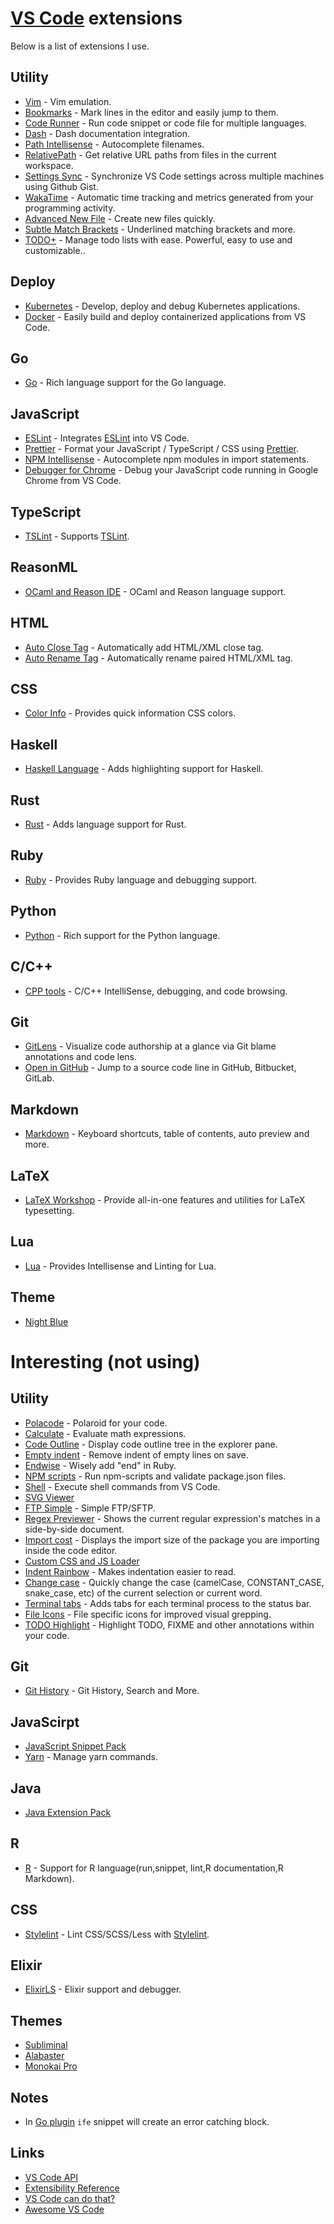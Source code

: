 # [VS Code](https://github.com/Microsoft/vscode) extensions
Below is a list of extensions I use.

## Utility
- [Vim](https://marketplace.visualstudio.com/items?itemName=vscodevim.vim) - Vim emulation.
- [Bookmarks](https://marketplace.visualstudio.com/items?itemName=alefragnani.Bookmarks) - Mark lines in the editor and easily jump to them.
- [Code Runner](https://marketplace.visualstudio.com/items?itemName=formulahendry.code-runner) - Run code snippet or code file for multiple languages.
- [Dash](https://marketplace.visualstudio.com/items?itemName=deerawan.vscode-dash) - Dash documentation integration.
- [Path Intellisense](https://marketplace.visualstudio.com/items?itemName=christian-kohler.path-intellisense) - Autocomplete filenames.
- [RelativePath](https://marketplace.visualstudio.com/items?itemName=jakob101.RelativePath) - Get relative URL paths from files in the current workspace.
- [Settings Sync](https://marketplace.visualstudio.com/items?itemName=Shan.code-settings-sync) - Synchronize VS Code settings across multiple machines using Github Gist.
- [WakaTime](https://marketplace.visualstudio.com/items?itemName=WakaTime.vscode-wakatime) - Automatic time tracking and metrics generated from your programming activity.
- [Advanced New File](https://marketplace.visualstudio.com/items?itemName=dkundel.vscode-new-file) - Create new files quickly.
- [Subtle Match Brackets](https://marketplace.visualstudio.com/items?itemName=rafamel.subtle-brackets) - Underlined matching brackets and more.
- [TODO+](https://marketplace.visualstudio.com/items?itemName=fabiospampinato.vscode-todo-plus) - Manage todo lists with ease. Powerful, easy to use and customizable..

## Deploy
- [Kubernetes](https://marketplace.visualstudio.com/items?itemName=ms-kubernetes-tools.vscode-kubernetes-tools) - Develop, deploy and debug Kubernetes applications.
- [Docker](https://marketplace.visualstudio.com/items?itemName=PeterJausovec.vscode-docker) - Easily build and deploy containerized applications from VS Code.

## Go
- [Go](https://marketplace.visualstudio.com/items?itemName=ms-vscode.Go) - Rich language support for the Go language.

## JavaScript
- [ESLint](https://marketplace.visualstudio.com/items?itemName=dbaeumer.vscode-eslint) - Integrates [ESLint](http://eslint.org/) into VS Code.
- [Prettier](https://marketplace.visualstudio.com/items?itemName=esbenp.prettier-vscode) - Format your JavaScript / TypeScript / CSS using [Prettier](https://github.com/prettier/prettier).
- [NPM Intellisense](https://marketplace.visualstudio.com/items?itemName=christian-kohler.npm-intellisense) - Autocomplete npm modules in import statements.
- [Debugger for Chrome](https://marketplace.visualstudio.com/items?itemName=msjsdiag.debugger-for-chrome) - Debug your JavaScript code running in Google Chrome from VS Code.

## TypeScript
- [TSLint](https://marketplace.visualstudio.com/items?itemName=eg2.tslint) - Supports [TSLint](https://palantir.github.io/tslint/).

## ReasonML
- [OCaml and Reason IDE](https://marketplace.visualstudio.com/items?itemName=freebroccolo.reasonml) - OCaml and Reason language support.

## HTML
- [Auto Close Tag](https://marketplace.visualstudio.com/items?itemName=formulahendry.auto-close-tag) - Automatically add HTML/XML close tag.
- [Auto Rename Tag](https://marketplace.visualstudio.com/items?itemName=formulahendry.auto-rename-tag) - Automatically rename paired HTML/XML tag.

## CSS
- [Color Info](https://marketplace.visualstudio.com/items?itemName=bierner.color-info) - Provides quick information CSS colors.

## Haskell
- [Haskell Language](https://marketplace.visualstudio.com/items?itemName=justusadam.language-haskell) - Adds highlighting support for Haskell.

## Rust
- [Rust](https://marketplace.visualstudio.com/items?itemName=rust-lang.rust) - Adds language support for Rust.

## Ruby
- [Ruby](https://marketplace.visualstudio.com/items?itemName=rebornix.Ruby) - Provides Ruby language and debugging support.

## Python
- [Python](https://marketplace.visualstudio.com/items?itemName=ms-python.python) - Rich support for the Python language.

## C/C++
- [CPP tools](https://marketplace.visualstudio.com/items?itemName=ms-vscode.cpptools) - C/C++ IntelliSense, debugging, and code browsing.

## Git
- [GitLens](https://marketplace.visualstudio.com/items?itemName=eamodio.gitlens) - Visualize code authorship at a glance via Git blame annotations and code lens.
- [Open in GitHub](https://marketplace.visualstudio.com/items?itemName=ziyasal.vscode-open-in-github) - Jump to a source code line in GitHub, Bitbucket, GitLab.

## Markdown
- [Markdown](https://marketplace.visualstudio.com/items?itemName=yzhang.markdown-all-in-one) - Keyboard shortcuts, table of contents, auto preview and more.

## LaTeX
- [LaTeX Workshop](https://marketplace.visualstudio.com/items?itemName=James-Yu.latex-workshop) - Provide all-in-one features and utilities for LaTeX typesetting.

## Lua
- [Lua](https://marketplace.visualstudio.com/items?itemName=trixnz.vscode-lua) - Provides Intellisense and Linting for Lua.

## Theme
- [Night Blue](https://github.com/nikitavoloboev/night-blue-vscode#readme)

# Interesting (not using)
## Utility
- [Polacode](https://marketplace.visualstudio.com/items?itemName=pnp.polacode) - Polaroid for your code.
- [Calculate](https://marketplace.visualstudio.com/items?itemName=acarreiro.calculate) - Evaluate math expressions.
- [Code Outline](https://marketplace.visualstudio.com/items?itemName=patrys.vscode-code-outline) - Display code outline tree in the explorer pane.
- [Empty indent](https://marketplace.visualstudio.com/items?itemName=DmitryDorofeev.empty-indent) - Remove indent of empty lines on save.
- [Endwise](https://marketplace.visualstudio.com/items?itemName=kaiwood.endwise) - Wisely add "end" in Ruby.
- [NPM scripts](https://github.com/Microsoft/vscode-npm-scripts) - Run npm-scripts and validate package.json files.
- [Shell](https://marketplace.visualstudio.com/items?itemName=bbenoist.Shell) - Execute shell commands from VS Code.
- [SVG Viewer](https://marketplace.visualstudio.com/items?itemName=cssho.vscode-svgviewer)
- [FTP Simple](https://marketplace.visualstudio.com/items?itemName=humy2833.ftp-simple) - Simple FTP/SFTP.
- [Regex Previewer](https://marketplace.visualstudio.com/items?itemName=chrmarti.regex) - Shows the current regular expression's matches in a side-by-side document.
- [Import cost](https://marketplace.visualstudio.com/items?itemName=wix.vscode-import-cost) - Displays the import size of the package you are importing inside the code editor.
- [Custom CSS and JS Loader](https://marketplace.visualstudio.com/items?itemName=be5invis.vscode-custom-css)
- [Indent Rainbow](https://marketplace.visualstudio.com/items?itemName=oderwat.indent-rainbow) - Makes indentation easier to read.
- [Change case](https://marketplace.visualstudio.com/items?itemName=wmaurer.change-case) - Quickly change the case (camelCase, CONSTANT_CASE, snake_case, etc) of the current selection or current word.
- [Terminal tabs](https://marketplace.visualstudio.com/items?itemName=Tyriar.terminal-tabs) - Adds tabs for each terminal process to the status bar.
- [File Icons](https://marketplace.visualstudio.com/items?itemName=file-icons.file-icons) - File specific icons for improved visual grepping.
- [TODO Highlight](https://marketplace.visualstudio.com/items?itemName=wayou.vscode-todo-highlight) - Highlight TODO, FIXME and other annotations within your code.

## Git
- [Git History](https://marketplace.visualstudio.com/items?itemName=donjayamanne.githistory) - Git History, Search and More.

## JavaScirpt
- [JavaScript Snippet Pack](https://marketplace.visualstudio.com/items?itemName=akamud.vscode-javascript-snippet-pack)
- [Yarn](https://marketplace.visualstudio.com/items?itemName=gamunu.vscode-yarn) - Manage yarn commands.

## Java
- [Java Extension Pack](https://marketplace.visualstudio.com/items?itemName=vscjava.vscode-java-pack)

## R
- [R](https://marketplace.visualstudio.com/items?itemName=Ikuyadeu.r) - Support for R language(run,snippet, lint,R documentation,R Markdown).

## CSS
- [Stylelint](https://marketplace.visualstudio.com/items?itemName=shinnn.stylelint) - Lint CSS/SCSS/Less with [Stylelint](https://stylelint.io/).

## Elixir
- [ElixirLS](https://github.com/JakeBecker/vscode-elixir-ls) - Elixir support and debugger.

## Themes
- [Subliminal](https://marketplace.visualstudio.com/items?itemName=gaearon.subliminal)
- [Alabaster](https://marketplace.visualstudio.com/items?itemName=tonsky.theme-alabaster)
- [Monokai Pro](https://www.monokai.pro/vscode/)

## Notes
- In [Go plugin](https://marketplace.visualstudio.com/items?itemName=ms-vscode.Go) `ife` snippet will create an error catching block.

## Links
- [VS Code API](https://code.visualstudio.com/Docs/extensionAPI/vscode-api)
- [Extensibility Reference](https://code.visualstudio.com/docs/extensionAPI/overview)
- [VS Code can do that?](https://vscodecandothat.com/)
- [Awesome VS Code](https://github.com/viatsko/awesome-vscode#readme)